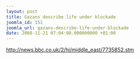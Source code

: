```yaml
---
layout: post
title: Gazans describe life under blockade
joomla_id: 151
joomla_url: gazans-describe-life-under-blockade
date: 2008-11-21 07:04:08.000000000 +01:00
---
```

<p><a href="http://news.bbc.co.uk/2/hi/middle_east/7735852.stm">http://news.bbc.co.uk/2/hi/middle_east/7735852.stm</a></p>

